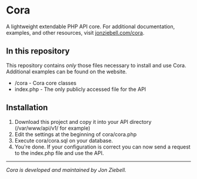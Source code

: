 <h1>Cora</h1>
A lightweight extendable PHP API core. For additional documentation, examples, and other resources, visit <a href="http://www.jonziebell.com/cora" target="_blank">jonziebell.com/cora</a>.

<h2>In this repository</h2>
This repository contains <em>only</em> those files necessary to install and use Cora. Additional examples can be found on the website.
<ul>
  <li>/cora - Cora core classes</li>
  <li>index.php - The only publicly accessed file for the API</li>
</ul>

<h2>Installation</h2>
<ol>
  <li>Download this project and copy it into your API directory (/var/www/api/v1/ for example)</li>
  <li>Edit the settings at the beginning of cora/cora.php</li>
  <li>Execute cora/cora.sql on your database.</li>
  <li>You're done. If your configuration is correct you can now send a request to the index.php file and use the API.</li>
</ol>

<hr/>

<em>Cora is developed and maintained by Jon Ziebell.</em>
